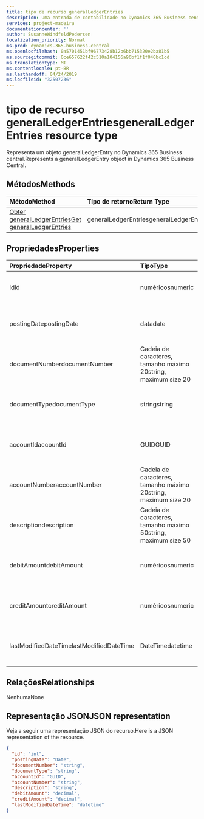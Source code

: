 ```yaml
---
title: tipo de recurso generalLedgerEntries
description: Uma entrada de contabilidade no Dynamics 365 Business central.
services: project-madeira
documentationcenter: ''
author: SusanneWindfeldPedersen
localization_priority: Normal
ms.prod: dynamics-365-business-central
ms.openlocfilehash: 0a5701451bf96773428b12b6bb715320e2ba81b5
ms.sourcegitcommit: 0ce657622f42c510a104156a96bf1f1f040bc1cd
ms.translationtype: MT
ms.contentlocale: pt-BR
ms.lasthandoff: 04/24/2019
ms.locfileid: "32507236"
---
```

# <a name="generalledgerentries-resource-type"></a><span data-ttu-id="0f6f8-103">tipo de recurso generalLedgerEntries</span><span class="sxs-lookup"><span data-stu-id="0f6f8-103">generalLedgerEntries resource type</span></span>
<span data-ttu-id="0f6f8-104">Representa um objeto generalLedgerEntry no Dynamics 365 Business central.</span><span class="sxs-lookup"><span data-stu-id="0f6f8-104">Represents a generalLedgerEntry object in Dynamics 365 Business Central.</span></span>

## <a name="methods"></a><span data-ttu-id="0f6f8-105">Métodos</span><span class="sxs-lookup"><span data-stu-id="0f6f8-105">Methods</span></span>

| <span data-ttu-id="0f6f8-106">Método</span><span class="sxs-lookup"><span data-stu-id="0f6f8-106">Method</span></span>       | <span data-ttu-id="0f6f8-107">Tipo de retorno</span><span class="sxs-lookup"><span data-stu-id="0f6f8-107">Return Type</span></span>  |<span data-ttu-id="0f6f8-108">Descrição</span><span class="sxs-lookup"><span data-stu-id="0f6f8-108">Description</span></span>|
|:-------------|:-------------|:----------|
|[<span data-ttu-id="0f6f8-109">Obter generalLedgerEntries</span><span class="sxs-lookup"><span data-stu-id="0f6f8-109">Get generalLedgerEntries</span></span>](../api/dynamics-generalledgerentries-get.md)|<span data-ttu-id="0f6f8-110">generalLedgerEntries</span><span class="sxs-lookup"><span data-stu-id="0f6f8-110">generalLedgerEntries</span></span>|<span data-ttu-id="0f6f8-111">Obter um objeto de entrada G/L.</span><span class="sxs-lookup"><span data-stu-id="0f6f8-111">Get a G/L entry object.</span></span>|

## <a name="properties"></a><span data-ttu-id="0f6f8-112">Propriedades</span><span class="sxs-lookup"><span data-stu-id="0f6f8-112">Properties</span></span>
| <span data-ttu-id="0f6f8-113">Propriedade</span><span class="sxs-lookup"><span data-stu-id="0f6f8-113">Property</span></span>           | <span data-ttu-id="0f6f8-114">Tipo</span><span class="sxs-lookup"><span data-stu-id="0f6f8-114">Type</span></span>                  |<span data-ttu-id="0f6f8-115">Descrição</span><span class="sxs-lookup"><span data-stu-id="0f6f8-115">Description</span></span>                                  |
|:-------------------|:----------------------|:--------------------------------------------|
|<span data-ttu-id="0f6f8-116">id</span><span class="sxs-lookup"><span data-stu-id="0f6f8-116">id</span></span>                  |<span data-ttu-id="0f6f8-117">numéricos</span><span class="sxs-lookup"><span data-stu-id="0f6f8-117">numeric</span></span>                |<span data-ttu-id="0f6f8-118">A identificação exclusiva da entrada G/L.</span><span class="sxs-lookup"><span data-stu-id="0f6f8-118">The unique ID of the G/L Entry.</span></span>              |
|<span data-ttu-id="0f6f8-119">postingDate</span><span class="sxs-lookup"><span data-stu-id="0f6f8-119">postingDate</span></span>         |<span data-ttu-id="0f6f8-120">data</span><span class="sxs-lookup"><span data-stu-id="0f6f8-120">date</span></span>                   |<span data-ttu-id="0f6f8-121">Especifica a data de lançamento da entrada G/L.</span><span class="sxs-lookup"><span data-stu-id="0f6f8-121">Specifies the posting date of the G/L Entry.</span></span> |
|<span data-ttu-id="0f6f8-122">documentNumber</span><span class="sxs-lookup"><span data-stu-id="0f6f8-122">documentNumber</span></span>      |<span data-ttu-id="0f6f8-123">Cadeia de caracteres, tamanho máximo 20</span><span class="sxs-lookup"><span data-stu-id="0f6f8-123">string, maximum size 20</span></span>|<span data-ttu-id="0f6f8-124">Especifica o número do documento da entrada G/L.</span><span class="sxs-lookup"><span data-stu-id="0f6f8-124">Specifies the document number of the G/L Entry.</span></span>|
|<span data-ttu-id="0f6f8-125">documentType</span><span class="sxs-lookup"><span data-stu-id="0f6f8-125">documentType</span></span>        |<span data-ttu-id="0f6f8-126">string</span><span class="sxs-lookup"><span data-stu-id="0f6f8-126">string</span></span>                 |<span data-ttu-id="0f6f8-127">Especifica o tipo de documento da entrada G/L.</span><span class="sxs-lookup"><span data-stu-id="0f6f8-127">Specifies the document type of the G/L Entry.</span></span>|
|<span data-ttu-id="0f6f8-128">accountId</span><span class="sxs-lookup"><span data-stu-id="0f6f8-128">accountId</span></span>           |<span data-ttu-id="0f6f8-129">GUID</span><span class="sxs-lookup"><span data-stu-id="0f6f8-129">GUID</span></span>                   |<span data-ttu-id="0f6f8-130">Especifica a AccountId da entrada G/L.</span><span class="sxs-lookup"><span data-stu-id="0f6f8-130">Specifies the accountId of the G/L Entry.</span></span>    |
|<span data-ttu-id="0f6f8-131">accountNumber</span><span class="sxs-lookup"><span data-stu-id="0f6f8-131">accountNumber</span></span>       |<span data-ttu-id="0f6f8-132">Cadeia de caracteres, tamanho máximo 20</span><span class="sxs-lookup"><span data-stu-id="0f6f8-132">string, maximum size 20</span></span>|<span data-ttu-id="0f6f8-133">Especifica o accountNumber da entrada G/L.</span><span class="sxs-lookup"><span data-stu-id="0f6f8-133">Specifies the accountNumber of the G/L Entry.</span></span>|
|<span data-ttu-id="0f6f8-134">description</span><span class="sxs-lookup"><span data-stu-id="0f6f8-134">description</span></span>         |<span data-ttu-id="0f6f8-135">Cadeia de caracteres, tamanho máximo 50</span><span class="sxs-lookup"><span data-stu-id="0f6f8-135">string, maximum size 50</span></span>|<span data-ttu-id="0f6f8-136">Especifica a descrição da entrada G/L.</span><span class="sxs-lookup"><span data-stu-id="0f6f8-136">Specifies the description of the G/L Entry.</span></span>  |
|<span data-ttu-id="0f6f8-137">debitAmount</span><span class="sxs-lookup"><span data-stu-id="0f6f8-137">debitAmount</span></span>         |<span data-ttu-id="0f6f8-138">numéricos</span><span class="sxs-lookup"><span data-stu-id="0f6f8-138">numeric</span></span>                |<span data-ttu-id="0f6f8-139">Especifica o debitAmount da entrada G/L.</span><span class="sxs-lookup"><span data-stu-id="0f6f8-139">Specifies the debitAmount of the G/L Entry.</span></span>  |
|<span data-ttu-id="0f6f8-140">creditAmount</span><span class="sxs-lookup"><span data-stu-id="0f6f8-140">creditAmount</span></span>        |<span data-ttu-id="0f6f8-141">numéricos</span><span class="sxs-lookup"><span data-stu-id="0f6f8-141">numeric</span></span>                |<span data-ttu-id="0f6f8-142">Especifica o creditAmount da entrada G/L.</span><span class="sxs-lookup"><span data-stu-id="0f6f8-142">Specifies the creditAmount of the G/L Entry.</span></span> |
|<span data-ttu-id="0f6f8-143">lastModifiedDateTime</span><span class="sxs-lookup"><span data-stu-id="0f6f8-143">lastModifiedDateTime</span></span>|<span data-ttu-id="0f6f8-144">DateTime</span><span class="sxs-lookup"><span data-stu-id="0f6f8-144">datetime</span></span>               |<span data-ttu-id="0f6f8-145">A última data/hora em que a entrada G/L foi modificada.</span><span class="sxs-lookup"><span data-stu-id="0f6f8-145">The last datetime the G/L Entry was modified.</span></span>|


## <a name="relationships"></a><span data-ttu-id="0f6f8-146">Relações</span><span class="sxs-lookup"><span data-stu-id="0f6f8-146">Relationships</span></span>
<span data-ttu-id="0f6f8-147">Nenhuma</span><span class="sxs-lookup"><span data-stu-id="0f6f8-147">None</span></span>

## <a name="json-representation"></a><span data-ttu-id="0f6f8-148">Representação JSON</span><span class="sxs-lookup"><span data-stu-id="0f6f8-148">JSON representation</span></span>

<span data-ttu-id="0f6f8-149">Veja a seguir uma representação JSON do recurso.</span><span class="sxs-lookup"><span data-stu-id="0f6f8-149">Here is a JSON representation of the resource.</span></span>


```json
{
  "id": "int",
  "postingDate": "Date",
  "documentNumber": "string",
  "documentType": "string",
  "accountId": "GUID",
  "accountNumber": "string",
  "description": "string",
  "debitAmount": "decimal",
  "creditAmount": "decimal",
  "lastModifiedDateTime": "datetime"
}

```

